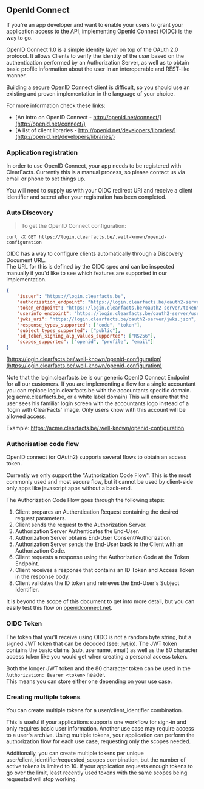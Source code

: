 ## OpenId Connect

If you're an app developer and want to enable your users to grant your application access to the API, 
implementing OpenId Connect (OIDC) is the way to go.

OpenID Connect 1.0 is a simple identity layer on top of the OAuth 2.0 protocol. 
It allows Clients to verify the identity of the user based on the authentication performed by 
an Authorization Server, as well as to obtain basic profile information about the user in 
an interoperable and REST-like manner.

Building a secure OpenID Connect client is difficult, so you should use an existing and 
proven implementation in the language of your choice.

For more information check these links:

* [An intro on OpenID Connect - http://openid.net/connect/](http://openid.net/connect/)
* [A list of client libraries - http://openid.net/developers/libraries/](http://openid.net/developers/libraries/)


### Application registration
In order to use OpenID Connect, your app needs to be registered with ClearFacts.
Currently this is a manual process, so please contact us via email or phone to set things up.

You will need to supply us with your OIDC redirect URI and receive a client identifier and 
secret after your registration has been completed.

### Auto Discovery
> To get the OpenID Connect configuration:

```shell
curl -X GET https://login.clearfacts.be/.well-known/openid-configuration
```
OIDC has a way to configure clients automatically through a Discovery Document URL.  
The URL for this is defined by the OIDC spec and can be inspected manually 
if you'd like to see which features are supported in our implementation.
 
```json
{
	"issuer": "https://login.clearfacts.be",
	"authorization_endpoint": "https://login.clearfacts.be/oauth2-server/authorize",
	"token_endpoint": "https://login.clearfacts.be/oauth2-server/token",
	"userinfo_endpoint": "https://login.clearfacts.be/oauth2-server/userinfo",
	"jwks_uri": "https://login.clearfacts.be/oauth2-server/jwks.json",
	"response_types_supported": ["code", "token"],
	"subject_types_supported": ["public"],
	"id_token_signing_alg_values_supported": ["RS256"],
	"scopes_supported": ["openid", "profile", "email"]
}
```

[https://login.clearfacts.be/.well-known/openid-configuration](https://login.clearfacts.be/.well-known/openid-configuration)

<aside class="notice">
Note that the login.clearfacts.be is our generic OpenID Connect Endpoint for all our customers.  If you are implementing a flow for a single accountant you can replace login.clearfacts.be with the accountants specific domain. (eg acme.clearfacts.be, or a white label domain)  This will ensure that the user sees his familiar login screen with the accountants logo instead of a 'login with ClearFacts' image.  Only users know with this account will be allowed access.<br/>

Example: https://acme.clearfacts.be/.well-known/openid-configuration
</aside>

### Authorisation code flow

OpenID connect (or OAuth2) supports several flows to obtain an access token. 

Currently we only support the "Authorization Code Flow".  This is the most commonly used and most secure flow,
but it cannot be used by client-side only apps like javascript apps without a back-end.

The Authorization Code Flow goes through the following steps:

1. Client prepares an Authentication Request containing the desired request parameters.
2. Client sends the request to the Authorization Server.
3. Authorization Server Authenticates the End-User.
4. Authorization Server obtains End-User Consent/Authorization.
5. Authorization Server sends the End-User back to the Client with an Authorization Code.
6. Client requests a response using the Authorization Code at the Token Endpoint.
7. Client receives a response that contains an ID Token and Access Token in the response body.
8. Client validates the ID token and retrieves the End-User's Subject Identifier.

It is beyond the scope of this document to get into more detail, but you can easily test this flow on [openidconnect.net](https://openidconnect.net/).



### OIDC Token

The token that you'll receive using OIDC is not a random byte string, but a signed JWT token that can be decoded 
(see: [jwt.io](https://jwt.io/)). 
The JWT token contains the basic claims (sub, username, email) as well as the
80 character access token like you would get when creating a personal access token.

Both the longer JWT token and the 80 character token can be used in the `Authorization: Bearer <token>` header.  
This means you can store either one depending on your use case.

### Creating multiple tokens
You can create multiple tokens for a user/client_identifier combination.

This is useful if your applications supports one workflow for sign-in and only requires basic user information. Another use case may require access to a user's archive. Using multiple tokens, your application can perform the authorization flow for each use case, requesting only the scopes needed.

Additionally, you can create multiple tokens per unique user/client_identifier/requested_scopes combination, but the number of active tokens is limited to 10. If your application requests enough tokens to go over the limit, least recently used tokens with the same scopes being requested will stop working.
